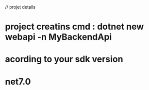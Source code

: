 // projet details
# project creatins cmd : dotnet new webapi -n MyBackendApi

# acording to your sdk version
# <TargetFramework>net7.0</TargetFramework>
# <PackageReference Include="Microsoft.AspNetCore.OpenApi" Version="7.0.10" />
